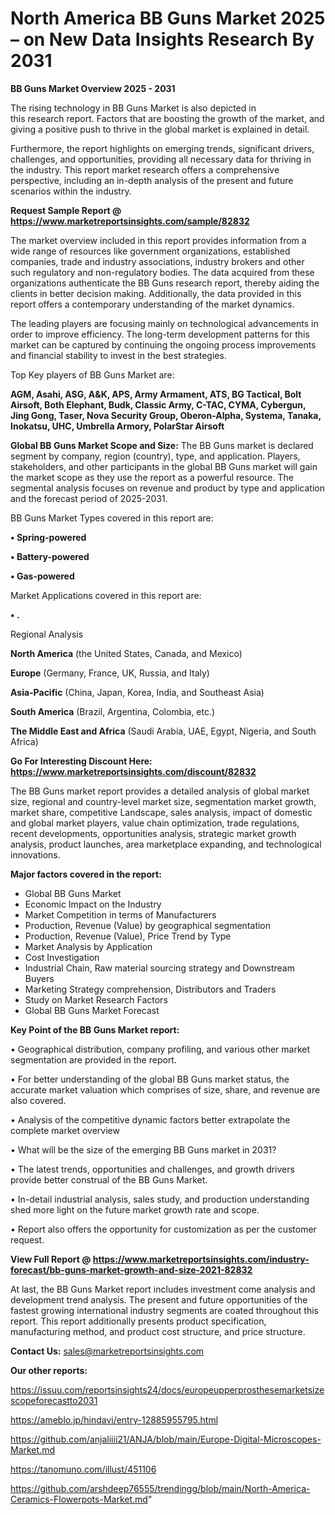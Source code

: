 # North America BB Guns Market 2025 – on New Data Insights Research By 2031

<Strong> BB Guns Market Overview 2025 - 2031</strong>

The rising technology in BB Guns Market is also depicted in this research report. Factors that are boosting the growth of the market, and giving a positive push to thrive in the global market is explained in detail.

Furthermore, the report highlights on emerging trends, significant drivers, challenges, and opportunities, providing all necessary data for thriving in the industry. This report market research offers a comprehensive perspective, including an in-depth analysis of the present and future scenarios within the industry.

<strong>Request Sample Report @ <a href=https://www.marketreportsinsights.com/sample/82832>https://www.marketreportsinsights.com/sample/82832</a></strong>

The market overview included in this report provides information from a wide range of resources like government organizations, established companies, trade and industry associations, industry brokers and other such regulatory and non-regulatory bodies. The data acquired from these organizations authenticate the BB Guns research report, thereby aiding the clients in better decision making. Additionally, the data provided in this report offers a contemporary understanding of the market dynamics.

The leading players are focusing mainly on technological advancements in order to improve efficiency. The long-term development patterns for this market can be captured by continuing the ongoing process improvements and financial stability to invest in the best strategies.

Top Key players of BB Guns Market are:

<strong>AGM, Asahi, ASG, A&K, APS, Army Armament, ATS, BG Tactical, Bolt Airsoft, Both Elephant, Budk, Classic Army, C-TAC, CYMA, Cybergun, Jing Gong, Taser, Nova Security Group, Oberon-Alpha, Systema, Tanaka, Inokatsu, UHC, Umbrella Armory, PolarStar Airsoft</strong>

<strong><b>Global BB Guns Market Scope and Size:</b></strong>
The BB Guns market is declared segment by company, region (country), type, and application. Players, stakeholders, and other participants in the global BB Guns market will gain the market scope as they use the report as a powerful resource. The segmental analysis focuses on revenue and product by type and application and the forecast period of 2025-2031.

BB Guns Market Types covered in this report are:

<strong>• Spring-powered

• Battery-powered

• Gas-powered</strong>

Market Applications covered in this report are:

<strong>• .</strong> 

Regional Analysis

<strong>North America</strong> (the United States, Canada, and Mexico)

<strong>Europe</strong> (Germany, France, UK, Russia, and Italy)

<strong>Asia-Pacific</strong> (China, Japan, Korea, India, and Southeast Asia)

<strong>South America</strong> (Brazil, Argentina, Colombia, etc.)

<strong>The Middle East and Africa</strong> (Saudi Arabia, UAE, Egypt, Nigeria, and South Africa)

<strong>Go For Interesting Discount Here: <a href=https://www.marketreportsinsights.com/discount/82832>https://www.marketreportsinsights.com/discount/82832</a></strong>

The BB Guns market report provides a detailed analysis of global market size, regional and country-level market size, segmentation market growth, market share, competitive Landscape, sales analysis, impact of domestic and global market players, value chain optimization, trade regulations, recent developments, opportunities analysis, strategic market growth analysis, product launches, area marketplace expanding, and technological innovations.

<strong><b>Major factors covered in the report:</b></strong>
<ul>
  <li>Global BB Guns Market </li>
  <li>Economic Impact on the Industry</li>
  <li>Market Competition in terms of Manufacturers</li>
  <li>Production, Revenue (Value) by geographical segmentation</li>
  <li>Production, Revenue (Value), Price Trend by Type</li>
  <li>Market Analysis by Application</li>
  <li>Cost Investigation</li>
  <li>Industrial Chain, Raw material sourcing strategy and Downstream Buyers</li>
  <li>Marketing Strategy comprehension, Distributors and Traders</li>
  <li>Study on Market Research Factors</li>
  <li>Global BB Guns Market Forecast</li>
</ul>

<strong><b>Key Point of the BB Guns Market report:</b></strong>

• Geographical distribution, company profiling, and various other market segmentation are provided in the report.

• For better understanding of the global BB Guns market status, the accurate market valuation which comprises of size, share, and revenue are also covered.

• Analysis of the competitive dynamic factors better extrapolate the complete market overview

• What will be the size of the emerging BB Guns market in 2031?

• The latest trends, opportunities and challenges, and growth drivers provide better construal of the BB Guns Market.

• In-detail industrial analysis, sales study, and production understanding shed more light on the future market growth rate and scope.

• Report also offers the opportunity for customization as per the customer request.

<strong><b>View Full Report @ <a href=https://www.marketreportsinsights.com/industry-forecast/bb-guns-market-growth-and-size-2021-82832>https://www.marketreportsinsights.com/industry-forecast/bb-guns-market-growth-and-size-2021-82832</a></b></strong>


At last, the BB Guns Market report includes investment come analysis and development trend analysis. The present and future opportunities of the fastest growing international industry segments are coated throughout this report. This report additionally presents product specification, manufacturing method, and product cost structure, and price structure.

<strong>Contact Us:</strong>
sales@marketreportsinsights.com

<strong>Our other reports:</strong>

<a href=https://issuu.com/reportsinsights24/docs/europeupperprosthesemarketsizescopeforecastto2031>https://issuu.com/reportsinsights24/docs/europeupperprosthesemarketsizescopeforecastto2031</a>

<a href=https://ameblo.jp/hindavi/entry-12885955795.html>https://ameblo.jp/hindavi/entry-12885955795.html</a>

<a href=https://github.com/anjaliiii21/ANJA/blob/main/Europe-Digital-Microscopes-Market.md>https://github.com/anjaliiii21/ANJA/blob/main/Europe-Digital-Microscopes-Market.md</a>

<a href=https://tanomuno.com/illust/451106>https://tanomuno.com/illust/451106</a>

<a href=https://github.com/arshdeep76555/trendingg/blob/main/North-America-Ceramics-Flowerpots-Market.md>https://github.com/arshdeep76555/trendingg/blob/main/North-America-Ceramics-Flowerpots-Market.md</a>"
